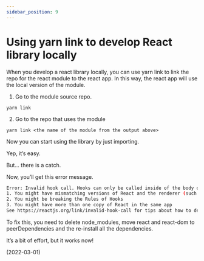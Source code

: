```yaml
---
sidebar_position: 9
---
```


# Using yarn link to develop React library locally

When you develop a react library locally, you can use yarn link to link the repo for the react module to the react app. In this way, the react app will use the local version of the module.

1. Go to the module source repo.

`yarn link`

2. Go to the repo that uses the module

`yarn link <the name of the module from the output above>`

Now you can start using the library by just importing.

Yep, it’s easy.

But… there is a catch.

Now, you’ll get this error message.

```bash
Error: Invalid hook call. Hooks can only be called inside of the body of a function component. This could happen for one of the following reasons:
1. You might have mismatching versions of React and the renderer (such as React DOM)
2. You might be breaking the Rules of Hooks
3. You might have more than one copy of React in the same app
See https://reactjs.org/link/invalid-hook-call for tips about how to debug and fix this problem.
```

To fix this, you need to delete node_modules, move react and react-dom to peerDependencies and the re-install all the dependencies.

It’s a bit of effort, but it works now!

(2022-03-01)
